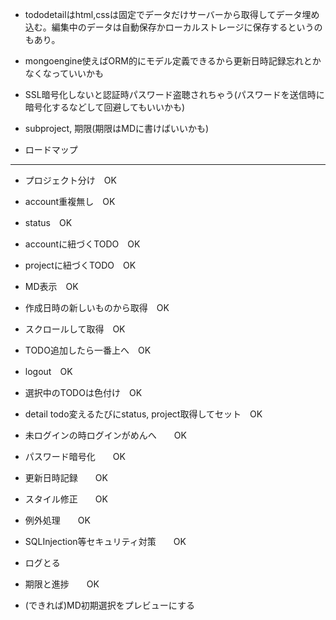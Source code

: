 * tododetailはhtml,cssは固定でデータだけサーバーから取得してデータ埋め込む。編集中のデータは自動保存かローカルストレージに保存するというのもあり。


* mongoengine使えばORM的にモデル定義できるから更新日時記録忘れとかなくなっていいかも


* SSL暗号化しないと認証時パスワード盗聴されちゃう(パスワードを送信時に暗号化するなどして回避してもいいかも)

* subproject, 期限(期限はMDに書けばいいかも)

* ロードマップ
---

* プロジェクト分け　OK

* account重複無し　OK

* status　OK

* accountに紐づくTODO　OK

* projectに紐づくTODO　OK

* MD表示　OK

* 作成日時の新しいものから取得　OK

* スクロールして取得　OK

* TODO追加したら一番上へ　OK

* logout　OK

* 選択中のTODOは色付け　OK

* detail todo変えるたびにstatus, project取得してセット　OK

* 未ログインの時ログインがめんへ　　OK

* パスワード暗号化　　OK

* 更新日時記録　　OK

* スタイル修正　　OK

* 例外処理　　OK

* SQLInjection等セキュリティ対策　　OK

* ログとる

* 期限と進捗　　OK

* (できれば)MD初期選択をプレビューにする